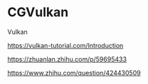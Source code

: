 # CGVulkan
Vulkan

https://vulkan-tutorial.com/Introduction

https://zhuanlan.zhihu.com/p/59695433

https://www.zhihu.com/question/424430509
